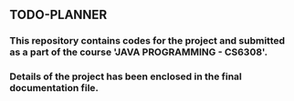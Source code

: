 ## TODO-PLANNER
### This repository contains codes for the project and submitted as a part of the course 'JAVA PROGRAMMING - CS6308'. 
### Details of the project has been enclosed in the final documentation file.